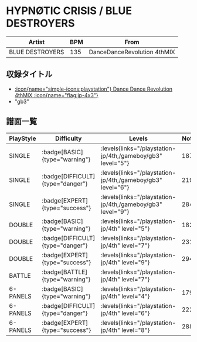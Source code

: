 # HYPNØTIC CRISIS / BLUE DESTROYERS

|Artist|BPM|From|
|------|---|----|
|BLUE DESTROYERS|135|DanceDanceRevolution 4thMIX|

## 収録タイトル

- [:icon{name="simple-icons:playstation"} Dance Dance Revolution 4thMIX :icon{name="flag:jp-4x3"}](/playstation-jp/4th)
- "gb3"

## 譜面一覧

|PlayStyle|Difficulty|Levels|Notes|Movie|
|---------|----------|------|-----|-----|
|SINGLE| :badge[BASIC]{type="warning"}| :levels{links="/playstation-jp/4th,/gameboy/gb3" level="5"}|187/0||
|SINGLE| :badge[DIFFICULT]{type="danger"}| :levels{links="/playstation-jp/4th,/gameboy/gb3" level="6"}|219/0||
|SINGLE| :badge[EXPERT]{type="success"}| :levels{links="/playstation-jp/4th,/gameboy/gb3" level="9"}|284/0||
|DOUBLE| :badge[BASIC]{type="warning"}| :levels{links="/playstation-jp/4th" level="5"}|182/0||
|DOUBLE| :badge[DIFFICULT]{type="danger"}| :levels{links="/playstation-jp/4th" level="7"}|231/0||
|DOUBLE| :badge[EXPERT]{type="success"}| :levels{links="/playstation-jp/4th" level="9"}|294/0||
|BATTLE| :badge[BATTLE]{type="warning"}| :levels{links="/playstation-jp/4th" level="7"}|||
|6-PANELS| :badge[BASIC]{type="warning"}| :levels{links="/playstation-jp/4th" level="4"}|179/0||
|6-PANELS| :badge[DIFFICULT]{type="danger"}| :levels{links="/playstation-jp/4th" level="6"}|222/0||
|6-PANELS| :badge[EXPERT]{type="success"}| :levels{links="/playstation-jp/4th" level="8"}|288/0||

